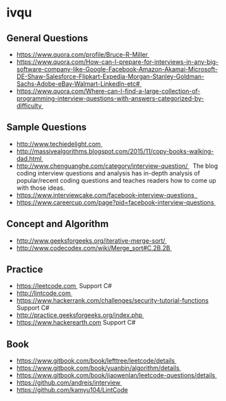 # ivqu
## General Questions 
* https://www.quora.com/profile/Bruce-R-Miller 
* https://www.quora.com/How-can-I-prepare-for-interviews-in-any-big-software-company-like-Google-Facebook-Amazon-Akamai-Microsoft-DE-Shaw-Salesforce-Flipkart-Expedia-Morgan-Stanley-Goldman-Sachs-Adobe-eBay-Walmart-LinkedIn-etc# 
* https://www.quora.com/Where-can-I-find-a-large-collection-of-programming-interview-questions-with-answers-categorized-by-difficulty 
 
## Sample Questions 
* http://www.techiedelight.com 
* http://massivealgorithms.blogspot.com/2015/11/copy-books-walking-dad.html 
* http://www.chenguanghe.com/category/interview-question/ 
 The blog coding interview questions and analysis has in-depth analysis of popular/recent coding questions and teaches readers how to come up with those ideas. 
* https://www.interviewcake.com/facebook-interview-questions  
* https://www.careercup.com/page?pid=facebook-interview-questions 
 
 
## Concept and Algorithm 
* http://www.geeksforgeeks.org/iterative-merge-sort/ 
* http://www.codecodex.com/wiki/Merge_sort#C.2B.2B 
 
## Practice 
* https://leetcode.com  Support C# 
* http://lintcode.com 
* https://www.hackerrank.com/challenges/security-tutorial-functions Support C# 
* http://practice.geeksforgeeks.org/index.php 
* https://www.hackerearth.com Support C# 
 
## Book 
* https://www.gitbook.com/book/lefttree/leetcode/details 
* https://www.gitbook.com/book/yuanbin/algorithm/details 
* https://www.gitbook.com/book/jiaowenlan/leetcode-questions/details 
* https://github.com/andreis/interview 
* https://github.com/kamyu104/LintCode